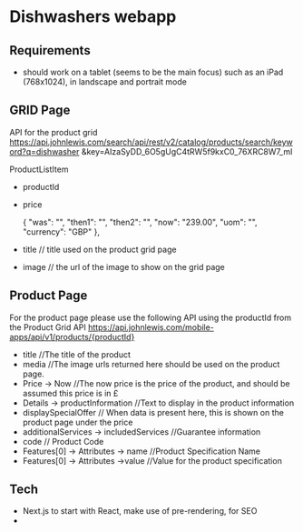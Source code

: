 # Dishwashers webapp
## Requirements
- should work on a tablet (seems to be the main focus) such as an iPad (768x1024), in landscape and portrait mode 

## GRID Page
API for the product grid
https://api.johnlewis.com/search/api/rest/v2/catalog/products/search/keyword?q=dishwasher &key=AIzaSyDD_6O5gUgC4tRW5f9kxC0_76XRC8W7_mI

ProductListItem 
- productId
- price 

    {
    "was": "",
    "then1": "", 
    "then2": "",
    "now": "239.00", 
    "uom": "", 
    "currency": "GBP"
   },

- title // title used on the product grid page
- image // the url of the image to show on the grid page
 
## Product Page
For the product page please use the following API using the productId from the Product Grid API
https://api.johnlewis.com/mobile-apps/api/v1/products/{productId}

- title //The title of the product
- media //The image urls returned here should be used on the product page.
- Price -> Now //The now price is the price of the product, and should be assumed this price is in £
- Details -> productInformation //Text to display in the product information 
- displaySpecialOffer // When data is present here, this is shown on the product page under the price
- additionalServices -> includedServices //Guarantee information
- code // Product Code
- Features[0] -> Attributes -> name //Product Specification Name
- Features[0] -> Attributes ->value //Value for the product specification


## Tech
- Next.js to start with React, make use of pre-rendering, for SEO 
- 


